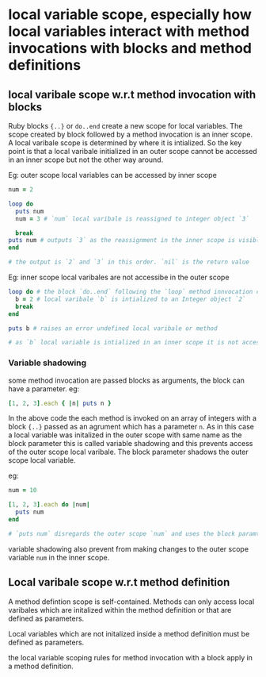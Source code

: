 # local variable scope, especially how local variables interact with method invocations with blocks and method definitions

 ## local varibale scope w.r.t method invocation with blocks

Ruby blocks `{..}` or `do..end` create a new scope for local variables. The scope created by block followed by a method invocation
is an inner scope. A local varibale scope is determined by where it is intialized. So the key point is that a local varibale initialized in an outer scope cannot be accessed in an inner scope but not the other way around.

Eg: outer scope local variables can be accessed by inner scope
```ruby
num = 2

loop do 
  puts num 
  num = 3 # `num` local varibale is reassigned to integer object `3`

  break
puts num # outputs `3` as the reassignment in the inner scope is visible in the outer scope.
end

# the output is `2` and `3` in this order. `nil` is the return value
```

Eg: inner scope local varibales are not accessibe in the outer scope
```ruby
loop do # the block `do..end` following the `loop` method innvocation creates an inner loop
  b = 2 # local varibale `b` is intialized to an Integer object `2`
  break
end

puts b # raises an error undefined local varibale or method

# as `b` local variable is intialized in an inner scope it is not accessible in the outer scope.
```
### Variable shadowing

some method invocation are passed blocks as arguments, the block can have a parameter. 
eg:
```ruby
[1, 2, 3].each { |n| puts n }
```
In the above code the each method is invoked on an array of integers with a block `{..}` passed as an agrument which has a parameter `n`. As in this case a local variable was initalized in the outer scope with same name as the block parameter this is called variable shadowing and this prevents access of the outer scope local varibale. The block parameter shadows the outer scope local variable. 

eg:
```ruby
num = 10

[1, 2, 3].each do |num|
  puts num
end

# `puts num` disregards the outer scope `num` and uses the block paramter which represents the elements of the Integer array
```
variable shadowing also prevent from making changes to the outer scope variable `num` in the inner scope.

## Local varibale scope w.r.t method definition

A method defintion scope is self-contained. Methods can only access local varibales which are initalized within the method definition or that are defined as parameters.

Local variables which are not initalized inside a method definition must be defined as parameters.

the local variable scoping rules for method invocation with a block apply in a method definition.